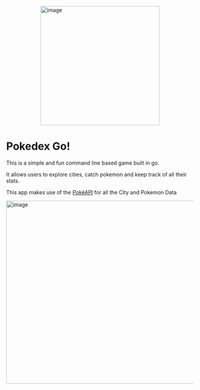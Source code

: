 <img width="320" height="320" alt="image" src="https://github.com/user-attachments/assets/64f001f6-b156-4037-a798-6d6918b0e55f" style="display:block; margin: 0 auto;" />


# Pokedex Go!

This is a simple and fun command line based game built in go.

It allows users to explore cities, catch pokemon and keep track of all their stats.

This app makes use of the [PokéAPI](https://pokeapi.co/) for all the City and Pokemon Data

<img width="574" height="491" alt="image" src="https://github.com/user-attachments/assets/18ca04bb-f407-4d63-9102-f2155c2c6b4d" />

